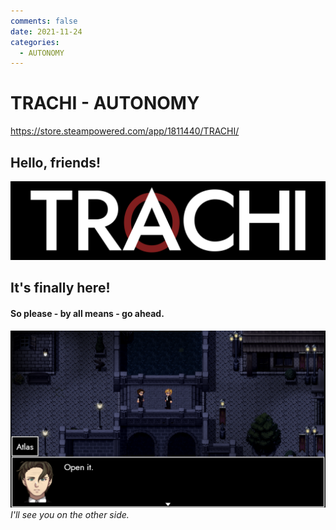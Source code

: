 ```yaml
---
comments: false
date: 2021-11-24
categories:
  - AUTONOMY
---
```


# TRACHI - AUTONOMY

https://store.steampowered.com/app/1811440/TRACHI/
## **Hello, friends!**
![](/assets/blog/images/steam/2021/2c8be923d61efb439342db306128f37434b32cba.png)
## It's finally here!

#### So please - by all means - go ahead.
![](/assets/blog/images/steam/2021/2fb1852b8d076f53512d8f73b51181acaa5bb2a4.png)
*I'll see you on the other side.*
